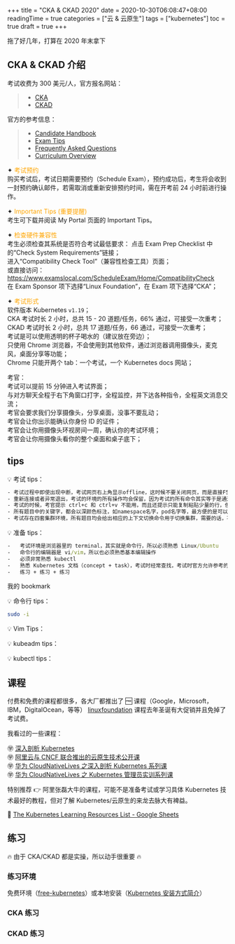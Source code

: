 +++
title = "CKA & CKAD 2020"
date = 2020-10-30T06:08:47+08:00
readingTime = true
categories = ["云 & 云原生"]
tags = ["kubernetes"]
toc = true
draft = true
+++

拖了好几年，打算在 2020 年末拿下

<!--more-->

## CKA & CKAD 介绍

考试收费为 300 美元/人，官方报名网站：

> -   [CKA](https://www.cncf.io/certification/CKA/)
> -   [CKAD](https://www.cncf.io/certification/CKAD/)

官方的参考信息：

> -   [Candidate Handbook](https://training.linuxfoundation.org/go/cka-ckad-candidate-handbook)
> -   [Exam Tips](http://training.linuxfoundation.org/go//Important-Tips-CKA-CKAD)
> -   [Frequently Asked Questions](http://training.linuxfoundation.org/go/cka-ckad-faq)
> -   [Curriculum Overview](https://github.com/cncf/curriculum)

✦ <span style="color: orange">考试预约</span>  
购买考试后，考试日期需要预约（Schedule Exam），预约成功后，考生将会收到一封预约确认邮件，若需取消或重新安排预约时间，需在开考前 24 小时前进行操作。

✦ <span style="color: orange">Important Tips (重要提醒)</span>  
考生可下载并阅读 My Portal 页面的 Important Tips。

✦ <span style="color: orange">检查硬件兼容性</span>  
考生必须检查其系统是否符合考试最低要求：
点击 Exam Prep Checklist 中的“Check System Requirements”链接；  
进入“Compatibility Check Tool”（兼容性检查工具）页面；  
或直接访问：https://www.examslocal.com/ScheduleExam/Home/CompatibilityCheck  
在 Exam Sponsor 项下选择“Linux Foundation”，在 Exam 项下选择“CKA”；

✦ <span style="color: orange">考试形式</span>  
软件版本 Kubernetes `v1.19`；  
CKA 考试时长 2 小时，总共 15 - 20 道题/任务，66% 通过，可接受一次重考；  
CKAD 考试时长 2 小时，总共 17 道题/任务，66 通过，可接受一次重考；  
考试是可以使用透明的杯子喝水的（建议放在旁边）；  
只使用 Chrome 浏览器，不会使用到其他软件，通过浏览器调用摄像头，麦克风，桌面分享等功能；  
Chrome 只能开两个 tab：一个考试，一个 Kubernetes docs 网站；

考官：  
 考试可以提前 15 分钟进入考试界面；  
 与对方聊天全程于右下角窗口打字，全程监控，并下达各种指令，全程英文消息交流；  
 考官会要求我们分享摄像头，分享桌面，没事不要乱动；  
 考官会让你出示能确认你身份 ID 的证件；  
 考官会让你用摄像头环视房间一周，确认你的考试环境；  
 考官会让你用摄像头看你的整个桌面和桌子底下；

## tips

💡 考试 tips：

```cmd
- 考试过程中即使出现中断，考试网页右上角显示offline，这时候不要关闭网页，而是直接F5刷新考试界面，等于重新连接。
- 重新连接或者异常退出，考试的环境的所有操作均会保留，因为考试的所有命令其实等于是通过Chrome浏览器远程敲在另一端的主机上的。
- 考试的时候，考官提示 ctrl+c 和 ctrl+v 不能用，而且还提示只能复制粘贴少量的行，但实测其实考试操作的网页上不能用，但是在参考的 Kubernetes.io 中完全可以用，而且可以整段的复制，同时还可以使用鼠标右键复制。
- 所有题目中的关键字，都会以深颜色标注，如namespace名字，pod名字等，最方便的是可以直接鼠标左键点击就是复制。
- 考试存在四套集群环境，所有题目均会给出相应的上下文切换命令用于切换集群，需要的话，不要忘记切换，个别题目需要切换集群和ssh至其他集群，一定要先切换集群然后ssh，而不能先ssh再切换集群。
```

💡 准备 tips：

```cmd
-   考试环境是浏览器里的 terminal，其实就是命令行，所以必须熟悉 Linux/Ubuntu
-   命令行的编辑器是 vi/vim，所以也必须熟悉基本编辑操作
-   必须非常熟悉 kubectl
-   熟悉 Kubernetes 文档（concept + task），考试时经常查找，考试时官方允许参考的网页只有三个：https://kubernetes.io/docs/ 及其子域、https://github.com/kubernetes/ 及其子域或 https://kubernetes.io/blog/
-   练习 + 练习 + 练习
```

我的 bookmark

💡 命令行 tips：

```bash
sudo -i

```

💡 Vim Tips：

💡 kubeadm tips：

💡 kubectl tips：

## 课程

付费和免费的课程都很多，各大厂都推出了 🆓 课程（Google，Microsoft，IBM，DigitalOcean，等等） [linuxfoundation](https://training.linuxfoundation.org/) 课程去年圣诞有大促销并且免掉了考试费。

我看过的一些课程：

㊫ [深入剖析 Kubernetes](https://time.geekbang.org/column/intro/116)  
㊫ [阿里云与 CNCF 联合推出的云原生技术公开课](https://edu.aliyun.com/roadmap/cloudnative)  
㊫ [华为 CloudNativeLives 之深入剖析 Kubernetes 系列课](https://bbs.huaweicloud.com/forum/thread-17415-1-1.html)  
㊫ [华为 CloudNativeLives 之 Kubernetes 管理员实训系列课](https://bbs.huaweicloud.com/forum/thread-17416-1-1.html)

特别推荐 👉 阿里张磊大牛的课程，可能不是准备考试或学习具体 Kubernetes 技术最好的教程，但对了解 Kubernetes/云原生的来龙去脉大有裨益。

📌 [The Kubernetes Learning Resources List - Google Sheets](https://goo.gl/Rywkpd)

## 练习

🔥 由于 CKA/CKAD 都是实操，所以动手很重要 🔥

### 练习环境

免费环境（[free-kubernetes](https://github.com/learnk8s/free-kubernetes/)）或本地安装（[Kubernetes 安装方式简介](/posts/k8s-install/)）

### CKA 练习

### CKAD 练习
